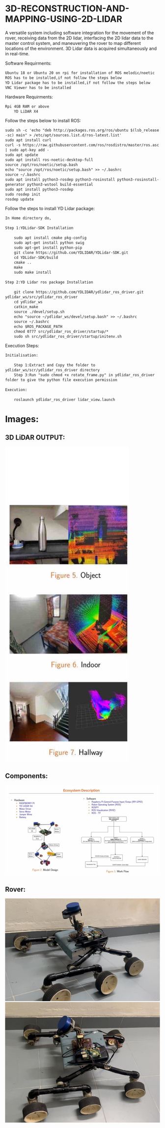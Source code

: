 # 3D-RECONSTRUCTION-AND-MAPPING-USING-2D-LIDAR
A versatile system including software integration for the movement of the rover, receiving data from the 2D lidar, interfacing the 2D lidar data to the master control system, and maneuvering the rover to map different locations of the environment. 3D Lidar data is acquired simultaneously and in real-time.


Software Requirments:

	Ubuntu 18 or Ubuntu 20 on rpi for installation of ROS melodic/noetic
	ROS has to be installed,if not follow the steps below
	YD Lidar package has to be installed,if not follow the steps below
	VNC Viewer has to be installed



Hardware Requirments:

	Rpi 4GB RAM or above
    	YD LiDAR X4


Follow the steps below to install ROS:

	sudo sh -c 'echo "deb http://packages.ros.org/ros/ubuntu $(lsb_release -sc) main" > /etc/apt/sources.list.d/ros-latest.list'
	sudo apt install curl
	curl -s https://raw.githubusercontent.com/ros/rosdistro/master/ros.asc | sudo apt-key add -
	sudo apt update
	sudo apt install ros-noetic-desktop-full
	source /opt/ros/noetic/setup.bash
	echo "source /opt/ros/noetic/setup.bash" >> ~/.bashrc
	source ~/.bashrc
	sudo apt install python3-rosdep python3-rosinstall python3-rosinstall-generator python3-wstool build-essential
	sudo apt install python3-rosdep
	sudo rosdep init
	rosdep update

Follow the steps to install YD Lidar package:

	In Home directory do,

	Step 1:YDLidar-SDK Installation

		sudo apt install cmake pkg-config
		sudo apt-get install python swig
		sudo apt-get install python-pip
		git clone https://github.com/YDLIDAR/YDLidar-SDK.git
		cd YDLidar-SDK/build
		cmake ..
		make
		sudo make install

	Step 2:YD Lidar ros package Installation

		git clone https://github.com/YDLIDAR/ydlidar_ros_driver.git ydlidar_ws/src/ydlidar_ros_driver
		cd ydlidar_ws
		catkin_make
		source ./devel/setup.sh
		echo "source ~/ydlidar_ws/devel/setup.bash" >> ~/.bashrc
		source ~/.bashrc
		echo $ROS_PACKAGE_PATH
		chmod 0777 src/ydlidar_ros_driver/startup/*
		sudo sh src/ydlidar_ros_driver/startup/initenv.sh


Execution Steps:

	Initialisation:

		Step 1:Extract and Copy the folder to  ydlidar_ws/scr/ydlidar_ros_driver directory
		Step 3:Run "sudo chmod +x rotate_frame.py" in ydlidar_ros_driver folder to give the python file execution permission

	Execution:
		
		roslaunch ydlidar_ros_driver lidar_view.launch 

# Images:

## 3D LiDAR OUTPUT:
![Lidar Ouput](images/OutPut3D.PNG)

## Components:
![Ecosystem](images/components.JPG)

## Rover:
![Rover 1](images/Rover1.jpeg)
![Rover 2](images/Rover2.jpeg)





